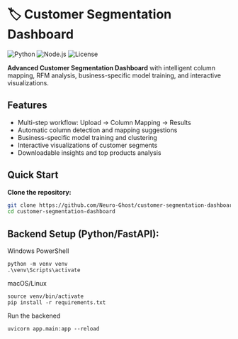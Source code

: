# 🏷 Customer Segmentation Dashboard
![Python](https://img.shields.io/badge/Python-3.9%2B-blue) ![Node.js](https://img.shields.io/badge/Node.js-18%2B-green) ![License](https://img.shields.io/badge/License-MIT-yellow)

**Advanced Customer Segmentation Dashboard** with intelligent column mapping, RFM analysis, business-specific model training, and interactive visualizations.

## Features
- Multi-step workflow: Upload → Column Mapping → Results  
- Automatic column detection and mapping suggestions  
- Business-specific model training and clustering  
- Interactive visualizations of customer segments  
- Downloadable insights and top products analysis  

## Quick Start
**Clone the repository:**  
```bash
git clone https://github.com/Neuro-Ghost/customer-segmentation-dashboard.git
cd customer-segmentation-dashboard
```
## Backend Setup (Python/FastAPI):
 Windows PowerShell

```
python -m venv venv
.\venv\Scripts\activate
```

 macOS/Linux
```
source venv/bin/activate
pip install -r requirements.txt
```
Run the backened
```
uvicorn app.main:app --reload
```
